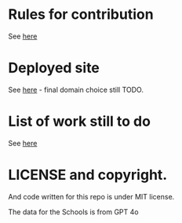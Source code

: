 # Rules for contribution

See [here](./contribution_rules.md)

# Deployed site

See [here](https://ventilate-schools.github.io/NJ) - final domain choice still TODO.

# List of work still to do

See [here](./TODO.md)

# LICENSE and copyright.

And code written for this repo is under MIT license.

The data for the Schools is from GPT 4o

